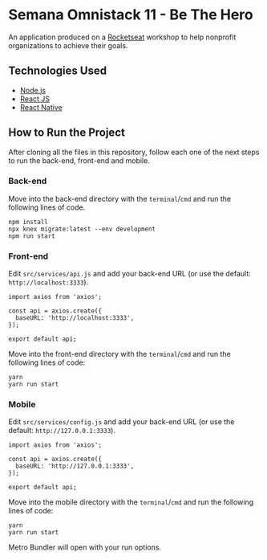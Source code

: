 # Semana Omnistack 11 - Be The Hero

An application produced on a  [Rocketseat](https://rocketseat.com.br/) workshop to help nonprofit organizations to achieve their goals.

## Technologies Used
* [Node.js](https://nodejs.org/en/)
* [React JS](https://pt-br.reactjs.org/)
* [React Native](https://reactnative.dev/)

## How to Run the Project
After cloning all the files in this repository, follow each one of the next steps to run the back-end, front-end and mobile.

### Back-end
Move into the back-end directory with the `terminal`/`cmd` and run the following lines of code.
```
npm install
npx knex migrate:latest --env development
npm run start
```

### Front-end
Edit `src/services/api.js` and add your back-end URL (or use the default: `http://localhost:3333`).
```
import axios from 'axios';

const api = axios.create({
  baseURL: 'http://localhost:3333',
});

export default api;
```
Move into the front-end directory with the `terminal`/`cmd` and run the following lines of code:
```
yarn
yarn run start
```

### Mobile
Edit `src/services/config.js` and add your back-end URL (or use the default: `http://127.0.0.1:3333`).
```
import axios from 'axios';

const api = axios.create({
  baseURL: 'http://127.0.0.1:3333',
});

export default api;
```
Move into the mobile directory with the `terminal`/`cmd` and run the following lines of code:
```
yarn
yarn run start
```
Metro Bundler will open with your run options.
